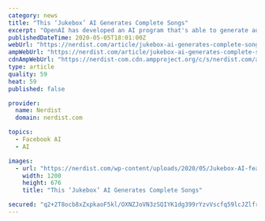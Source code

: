 ```yaml
---
category: news
title: "This ‘Jukebox’ AI Generates Complete Songs"
excerpt: "OpenAI has developed an AI program that's able to generate authentic-sounding songs that are genre specific, and even include singing."
publishedDateTime: 2020-05-05T18:01:00Z
webUrl: "https://nerdist.com/article/jukebox-ai-generates-complete-songs/"
ampWebUrl: "https://nerdist.com/article/jukebox-ai-generates-complete-songs/?amp"
cdnAmpWebUrl: "https://nerdist-com.cdn.ampproject.org/c/s/nerdist.com/article/jukebox-ai-generates-complete-songs/?amp"
type: article
quality: 59
heat: 59
published: false

provider:
  name: Nerdist
  domain: nerdist.com

topics:
  - Facebook AI
  - AI

images:
  - url: "https://nerdist.com/wp-content/uploads/2020/05/Jukebox-AI-feature-image-05042020.jpg"
    width: 1200
    height: 676
    title: "This ‘Jukebox’ AI Generates Complete Songs"

secured: "q2+2T8ocb8xZxpkaoF5kl/OXNZJoVN3zSQIYK1dg399rYzvVscfq59lcJZlfr02e6I4FtoR0Y1yxvC7rhQumtZJj29ZsdLOUeZSGlk6gNVL2BYBdwNAKu4TY6/MWQyqb/7pZy3Pd/zCcqW19Em8Vr2KmMl5Gm4tZLURuO5fS7SLqDG3ghbNhTDecTZnC6+D9qPHwUQfzcSgEDPIh4yB0mmme3fxoBAfZPGbXQ4K8nKt4z9058i2/5L9Ut8fQexG5UG7gXBzLhFsEG9YXrC6hZ7mhJrU7Y4nBuTbutpbJo8eWmgCbBoD5Dk8AUL/aH06l3CRJfdjpqqzI86HQKFCJW2bVBsxtj/yG6z5QOi3oWeiPbs9dNqcfuqKaGPZH8EY0XotLXnpEfcn+uXipXTnyLq7C5TM+AA1iAqZenEyTEy7GHgt06PIasoDbjCYYl9d7/+myUHzOLgws/tVNb2hxvt33Ix+zXU3chQkVEJwm7Lw=;m6TW2Y6XMu07SFx6RLXulg=="
---
```


